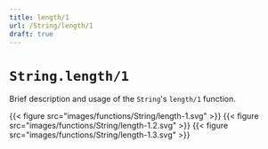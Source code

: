 ```yaml
---
title: length/1
url: /String/length/1
draft: true
---
```


# `String.length/1`
Brief description and usage of the `String`'s `length/1` function.

{{< figure src="images/functions/String/length-1.svg" >}}
{{< figure src="images/functions/String/length-1.2.svg" >}}
{{< figure src="images/functions/String/length-1.3.svg" >}}
